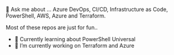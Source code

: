 💬 Ask me about ... Azure DevOps, CI/CD, Infrastructure as Code, PowerShell, AWS, Azure and Terraform.

Most of these repos are just for fun..

- 🌱 Currently learning about PowerShell Universal
- 🔭 I’m currently working on Terraform and Azure